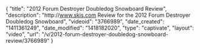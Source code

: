 {
    "title": "2012 Forum Destroyer Doubledog Snowboard Review",
    "description": "http:\/\/www.skis.com Review for the 2012 Forum Destroyer Doubledog Snowboard",
    "videoid": "3766989",
    "date_created": "1411361249",
    "date_modified": "1418182020",
    "type": "captivate",
    "layout": "video",
    "url": "\/v\/2012-forum-destroyer-doubledog-snowboard-review\/3766989"
}